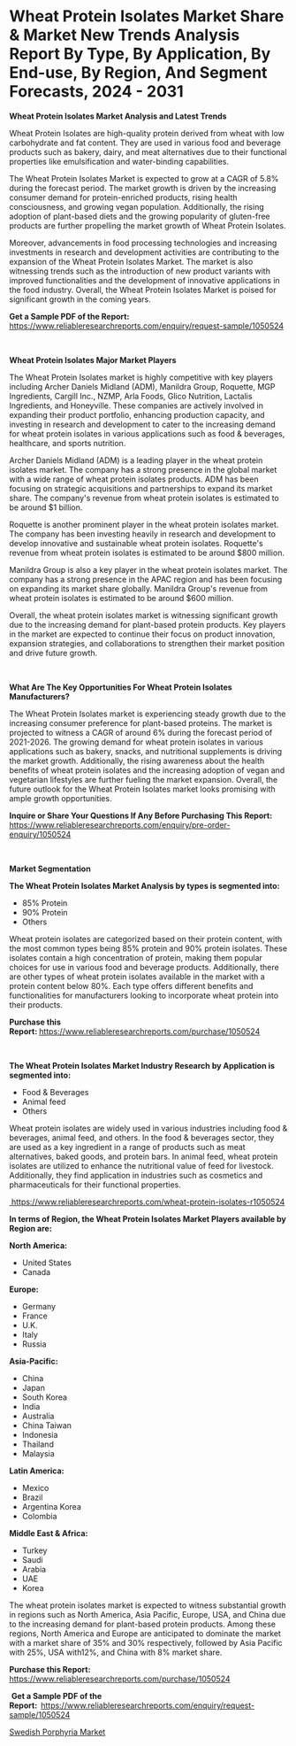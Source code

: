 <p><h1>Wheat Protein Isolates Market Share & Market New Trends Analysis Report By Type, By Application, By End-use, By Region, And Segment Forecasts, 2024 - 2031</h1></p><p><strong>Wheat Protein Isolates Market Analysis and Latest Trends</strong></p>
<p><p>Wheat Protein Isolates are high-quality protein derived from wheat with low carbohydrate and fat content. They are used in various food and beverage products such as bakery, dairy, and meat alternatives due to their functional properties like emulsification and water-binding capabilities.</p><p>The Wheat Protein Isolates Market is expected to grow at a CAGR of 5.8% during the forecast period. The market growth is driven by the increasing consumer demand for protein-enriched products, rising health consciousness, and growing vegan population. Additionally, the rising adoption of plant-based diets and the growing popularity of gluten-free products are further propelling the market growth of Wheat Protein Isolates.</p><p>Moreover, advancements in food processing technologies and increasing investments in research and development activities are contributing to the expansion of the Wheat Protein Isolates Market. The market is also witnessing trends such as the introduction of new product variants with improved functionalities and the development of innovative applications in the food industry. Overall, the Wheat Protein Isolates Market is poised for significant growth in the coming years.</p></p>
<p><strong>Get a Sample PDF of the Report:&nbsp;</strong> <a href="https://www.reliableresearchreports.com/enquiry/request-sample/1050524">https://www.reliableresearchreports.com/enquiry/request-sample/1050524</a></p>
<p>&nbsp;</p>
<p><strong>Wheat Protein Isolates Major Market Players</strong></p>
<p><p>The Wheat Protein Isolates market is highly competitive with key players including Archer Daniels Midland (ADM), Manildra Group, Roquette, MGP Ingredients, Cargill Inc., NZMP, Arla Foods, Glico Nutrition, Lactalis Ingredients, and Honeyville. These companies are actively involved in expanding their product portfolio, enhancing production capacity, and investing in research and development to cater to the increasing demand for wheat protein isolates in various applications such as food & beverages, healthcare, and sports nutrition.</p><p>Archer Daniels Midland (ADM) is a leading player in the wheat protein isolates market. The company has a strong presence in the global market with a wide range of wheat protein isolates products. ADM has been focusing on strategic acquisitions and partnerships to expand its market share. The company's revenue from wheat protein isolates is estimated to be around $1 billion.</p><p>Roquette is another prominent player in the wheat protein isolates market. The company has been investing heavily in research and development to develop innovative and sustainable wheat protein isolates. Roquette's revenue from wheat protein isolates is estimated to be around $800 million.</p><p>Manildra Group is also a key player in the wheat protein isolates market. The company has a strong presence in the APAC region and has been focusing on expanding its market share globally. Manildra Group's revenue from wheat protein isolates is estimated to be around $600 million.</p><p>Overall, the wheat protein isolates market is witnessing significant growth due to the increasing demand for plant-based protein products. Key players in the market are expected to continue their focus on product innovation, expansion strategies, and collaborations to strengthen their market position and drive future growth.</p></p>
<p>&nbsp;</p>
<p><strong>What Are The Key Opportunities For Wheat Protein Isolates Manufacturers?</strong></p>
<p><p>The Wheat Protein Isolates market is experiencing steady growth due to the increasing consumer preference for plant-based proteins. The market is projected to witness a CAGR of around 6% during the forecast period of 2021-2026. The growing demand for wheat protein isolates in various applications such as bakery, snacks, and nutritional supplements is driving the market growth. Additionally, the rising awareness about the health benefits of wheat protein isolates and the increasing adoption of vegan and vegetarian lifestyles are further fueling the market expansion. Overall, the future outlook for the Wheat Protein Isolates market looks promising with ample growth opportunities.</p></p>
<p><strong>Inquire or Share Your Questions If Any Before Purchasing This Report:</strong> <a href="https://www.reliableresearchreports.com/enquiry/pre-order-enquiry/1050524">https://www.reliableresearchreports.com/enquiry/pre-order-enquiry/1050524</a></p>
<p>&nbsp;</p>
<p><strong>Market Segmentation</strong></p>
<p><strong>The Wheat Protein Isolates Market Analysis by types is segmented into:</strong></p>
<p><ul><li>85% Protein</li><li>90% Protein</li><li>Others</li></ul></p>
<p><p>Wheat protein isolates are categorized based on their protein content, with the most common types being 85% protein and 90% protein isolates. These isolates contain a high concentration of protein, making them popular choices for use in various food and beverage products. Additionally, there are other types of wheat protein isolates available in the market with a protein content below 80%. Each type offers different benefits and functionalities for manufacturers looking to incorporate wheat protein into their products.</p></p>
<p><strong>Purchase this Report:&nbsp;</strong><a href="https://www.reliableresearchreports.com/purchase/1050524">https://www.reliableresearchreports.com/purchase/1050524</a></p>
<p>&nbsp;</p>
<p><strong>The Wheat Protein Isolates Market Industry Research by Application is segmented into:</strong></p>
<p><ul><li>Food & Beverages</li><li>Animal feed</li><li>Others</li></ul></p>
<p><p>Wheat protein isolates are widely used in various industries including food & beverages, animal feed, and others. In the food & beverages sector, they are used as a key ingredient in a range of products such as meat alternatives, baked goods, and protein bars. In animal feed, wheat protein isolates are utilized to enhance the nutritional value of feed for livestock. Additionally, they find application in industries such as cosmetics and pharmaceuticals for their functional properties.</p></p>
<p><a href="https://www.reliableresearchreports.com/wheat-protein-isolates-r1050524">&nbsp;https://www.reliableresearchreports.com/wheat-protein-isolates-r1050524</a></p>
<p><strong>In terms of Region, the Wheat Protein Isolates Market Players available by Region are:</strong></p>
<p>
    <p> <strong> North America: </strong>
        <ul>
            <li>United States</li>
            <li>Canada</li>
        </ul>
        </p> 
    <p> <strong> Europe: </strong>
        <ul>
            <li>Germany</li>
            <li>France</li>
            <li>U.K.</li>
            <li>Italy</li>
            <li>Russia</li>
        </ul>
        </p> 
    <p> <strong> Asia-Pacific: </strong>
        <ul>
            <li>China</li>
            <li>Japan</li>
            <li>South Korea</li>
            <li>India</li>
            <li>Australia</li>
            <li>China Taiwan</li>
            <li>Indonesia</li>
            <li>Thailand</li>
            <li>Malaysia</li>
        </ul>
        </p> 
    <p> <strong> Latin America: </strong>
        <ul>
            <li>Mexico</li>
            <li>Brazil</li>
            <li>Argentina Korea</li>
            <li>Colombia</li>
        </ul>
        </p> 
    <p> <strong> Middle East & Africa: </strong>
        <ul>
            <li>Turkey</li>
            <li>Saudi</li>
            <li>Arabia</li>
            <li>UAE</li>
            <li>Korea</li>
        </ul>
    </p>
    </p>
<p><p>The wheat protein isolates market is expected to witness substantial growth in regions such as North America, Asia Pacific, Europe, USA, and China due to the increasing demand for plant-based protein products. Among these regions, North America and Europe are anticipated to dominate the market with a market share of 35% and 30% respectively, followed by Asia Pacific with 25%, USA with12%, and China with 8% market share.</p></p>
<p><strong>Purchase this Report: </strong><a href="https://www.reliableresearchreports.com/purchase/1050524">https://www.reliableresearchreports.com/purchase/1050524</a></p>
<p>&nbsp;<strong>Get a Sample PDF of the Report:&nbsp;&nbsp;</strong><a href="https://www.reliableresearchreports.com/enquiry/request-sample/1050524">https://www.reliableresearchreports.com/enquiry/request-sample/1050524</a></p>
<p><strong></strong></p>
<p><p><a href="https://issuu.com/reportprime-2/docs/swedish-porphyria-market-size-2030.pptx">Swedish Porphyria Market</a></p></p>